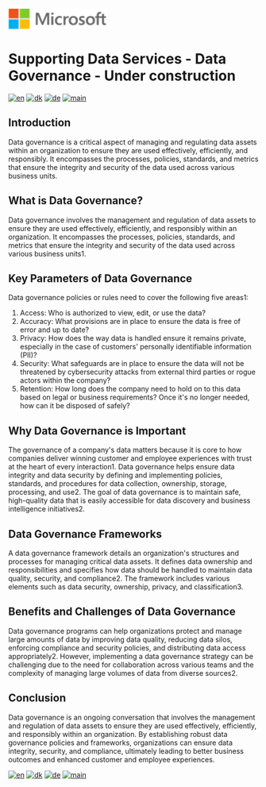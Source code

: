 ![microsoft](../../images/microsoft.png)

# Supporting Data Services - Data Governance - Under construction

[![en](https://img.shields.io/badge/lang-en-blue.svg)](DataGovernance.md)
[![dk](https://img.shields.io/badge/lang-da-red.svg)](DataGovernance-da.md)
[![de](https://img.shields.io/badge/lang-de-yellow.svg)](DataGovernance-de.md)
[![main](https://img.shields.io/badge/main-document-green.svg)](../../README.md)

## Introduction

Data governance is a critical aspect of managing and regulating data assets within an organization to ensure they are used effectively, efficiently, and responsibly. It encompasses the processes, policies, standards, and metrics that ensure the integrity and security of the data used across various business units.

## What is Data Governance?

Data governance involves the management and regulation of data assets to ensure they are used effectively, efficiently, and responsibly within an organization. It encompasses the processes, policies, standards, and metrics that ensure the integrity and security of the data used across various business units1.

## Key Parameters of Data Governance

Data governance policies or rules need to cover the following five areas1:

1) Access: Who is authorized to view, edit, or use the data?
2) Accuracy: What provisions are in place to ensure the data is free of error and up to date?
3) Privacy: How does the way data is handled ensure it remains private, especially in the case of customers' personally identifiable information (PII)?
4) Security: What safeguards are in place to ensure the data will not be threatened by cybersecurity attacks from external third parties or rogue actors within the company?
5) Retention: How long does the company need to hold on to this data based on legal or business requirements? Once it's no longer needed, how can it be disposed of safely?

## Why Data Governance is Important

The governance of a company's data matters because it is core to how companies deliver winning customer and employee experiences with trust at the heart of every interaction1. Data governance helps ensure data integrity and data security by defining and implementing policies, standards, and procedures for data collection, ownership, storage, processing, and use2. The goal of data governance is to maintain safe, high-quality data that is easily accessible for data discovery and business intelligence initiatives2.

## Data Governance Frameworks

A data governance framework details an organization's structures and processes for managing critical data assets. It defines data ownership and responsibilities and specifies how data should be handled to maintain data quality, security, and compliance2. The framework includes various elements such as data security, ownership, privacy, and classification3.

## Benefits and Challenges of Data Governance

Data governance programs can help organizations protect and manage large amounts of data by improving data quality, reducing data silos, enforcing compliance and security policies, and distributing data access appropriately2. However, implementing a data governance strategy can be challenging due to the need for collaboration across various teams and the complexity of managing large volumes of data from diverse sources2.

## Conclusion

Data governance is an ongoing conversation that involves the management and regulation of data assets to ensure they are used effectively, efficiently, and responsibly within an organization. By establishing robust data governance policies and frameworks, organizations can ensure data integrity, security, and compliance, ultimately leading to better business outcomes and enhanced customer and employee experiences.

[![en](https://img.shields.io/badge/lang-en-blue.svg)](DataGovernance.md)
[![dk](https://img.shields.io/badge/lang-da-red.svg)](DataGovernance-da.md)
[![de](https://img.shields.io/badge/lang-de-yellow.svg)](DataGovernance-de.md)
[![main](https://img.shields.io/badge/main-document-green.svg)](../../README.md)